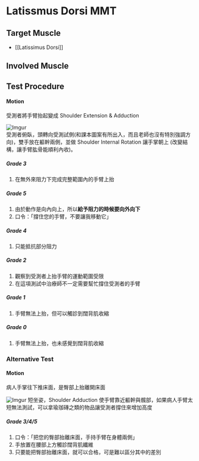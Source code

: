 # Latissmus Dorsi MMT

## Target Muscle
* [[Latissimus Dorsi]]
## Involved Muscle
## Test Procedure
#### Motion
受測者將手臂抬起變成 Shoulder Extension & Adduction

![Imgur](https://i.imgur.com/281G6qCm.png)  
受測者俯臥，頭轉向受測試側(和課本圖案有所出入，而且老師也沒有特別強調方向)，雙手放在軀幹兩側，並做 Shoulder Internal Rotation 讓手掌朝上 (改變結構，讓手臂肱骨能順利內收)。

##### Grade 3
1. 在無外來阻力下完成完整範圍內的手臂上抬  

##### Grade 5
1. 由於動作是向內向上，所以**給予阻力的時候要向外向下**
2. 口令：「撐住您的手臂，不要讓我移動它」  

##### Grade 4
1. 只能抵抗部分阻力  

##### Grade 2
1. 觀察到受測者上抬手臂的運動範圍受限
2. 在這項測試中治療師不一定需要幫忙撐住受測者的手臂  

##### Grade 1 
1. 手臂無法上抬，但可以觸診到闊背肌收縮  

##### Grade 0
1. 手臂無法上抬，也未感覺到闊背肌收縮  
  
  
### Alternative Test
#### Motion
病人手掌往下推床面，是臀部上抬離開床面

![Imgur](https://i.imgur.com/kMAi6uUm.png)
短坐姿，Shoulder Adduction 使手臂靠近軀幹與髖部，如果病人手臂太短無法測試，可以拿瑜珈磚之類的物品讓受測者撐住來增加高度

##### Grade 3/4/5
1. 口令：「把您的臀部抬離床面，手持手臂在身體兩側」
2. 手放置在腰部上方觸診闊背肌纖維
3. 只要能把臀部抬離床面，就可以合格，可是難以區分其中的差別